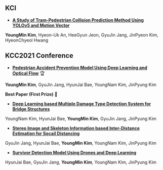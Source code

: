 ## KCI
- <a href='https://www.kci.go.kr/kciportal/ci/sereArticleSearch/ciSereArtiView.kci?sereArticleSearchBean.artiId=ART002797297'>**A Study of Tram-Pedestrian Collision Prediction Method Using YOLOv5 and Motion Vector**</a>

**YoungMin Kim**, Hyeon-Uk An, HeeGyun Jeon, GyuJin Jang, JinPyeon Kim, HyeonChyeol Hwang

## KCC2021 Conference
- <a href='https://www.dbpia.co.kr/Journal/articleDetail?nodeId=NODE10583405'>**Pedestrian Accident Prevention Model Using Deep Learning and Optical Flow**</a> 🏆

**YoungMin Kim**, GyuJin Jang, HyunJai Bae, YoungNam Kim, JinPyung Kim

**Best Paper (First Prize)** 🥇

- <a href='https://www.dbpia.co.kr/Journal/articleDetail?nodeId=NODE10583007'>**Deep Learning based Multiple Damage Type Detection System for Bridge Structures**</a>

YoungNam Kim, HyunJai Bae, **YoungMin Kim**, GyuJin Jang, JinPyung Kim

- <a href='https://www.dbpia.co.kr/Journal/articleDetail?nodeId=NODE10582900'>**Stereo Image and Skeleton Information based Inter-Distance Estimation for Socail Distancing**</a>

GyuJin Jang, HyunJai Bae, **YoungMin Kim**, YoungNam Kim, JinPyung Kim

- <a href='https://www.dbpia.co.kr/Journal/articleDetail?nodeId=NODE10583107'>**Survivor Detection Model Using Drones and Deep Learning**</a>

HyunJai Bae, GyuJin Jang, **YoungMin Kim**, YoungNam Kim, JinPyung Kim
